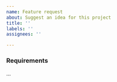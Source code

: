 ```yaml
---
name: Feature request
about: Suggest an idea for this project
title: ''
labels: ''
assignees: ''

---
```


### Requirements
...
